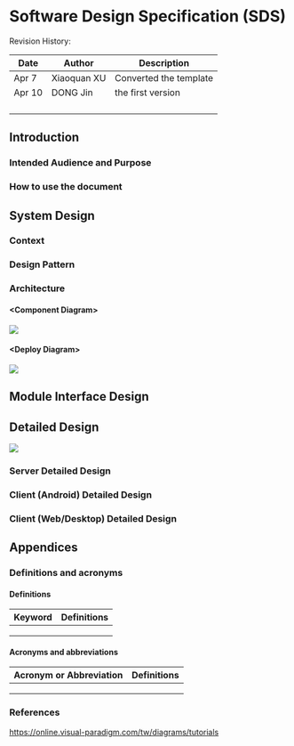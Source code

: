 # Software Design Specification (SDS)

Revision History: 

<!--
The server and client documents should be combined into one for a single project
-->

| Date   | Author      | Description            |
| ------ | ----------- | ---------------------- |
| Apr 7  | Xiaoquan XU | Converted the template |
| Apr 10 | DONG Jin    | the first version      |
|        |             |                        |
|        |             |                        |
|        |             |                        |
|        |             |                        |

## Introduction

### Intended Audience and Purpose

<!--
Every technical document should clearly specify who the document is written for and what purpose the document should serve for each intended audience. This section describes the purpose and audience for the Concept of Operations and the Software Requirements.
-->
    

### How to use the document

<!--
Describes the document organization. This section should answer for the reader: “Where do I find particular information about X?”
-->

## System Design

<!--
Use this section to give a detailed description of the system contexts from an architect's point of view. It should make clear the expected context of the software, such as the platform, design pattern, etc.
-->

### Context

<!--
Specifies the system's operational context: i.e., the programming languages to develop the software with, the operating system your software runs on, the database management system your data will be stored, the internet protocol for the component communication, etc.
-->

### Design Pattern

<!--
Specifies the technical details of the software system: i.e., model-view-control division, restful service pattern, etc.
-->

### Architecture

#### \<Component Diagram\>

<!--
Component Diagram (CD) specifies how the system is parted according to the use cases analyzed from RS. 
-->

![](../assets/ClassDiagram.png)

#### \<Deploy Diagram\>

![](../assets/ComponentDiagram.png)

## Module Interface Design

<!--
It specifies the contracts with which the modules communicate.
-->

<!--
Mogic for System Interface Specifications, extra template available; all groups should contribute via interface design of her own module.
-->



## Detailed Design

<!--
It specifies the design information inside the modules.
-->

<!--
Each group should contribute, via diagrams either for the whole system or for her module. Optional diagrams are ER diagram, Sequence diagram, Class diagram
-->



![](../assets/DeployDiagram.png)




### Server Detailed Design

### Client (Android) Detailed Design

### Client (Web/Desktop) Detailed Design

## Appendices

### Definitions and acronyms

#### Definitions

| Keyword | Definitions |
| ------- | ----------- |
|         |             |
|         |             |
|         |             |

#### Acronyms and abbreviations
| Acronym or Abbreviation | Definitions |
| ----------------------- | ----------- |
|                         |             |
|                         |             |
|                         |             |

### References

https://online.visual-paradigm.com/tw/diagrams/tutorials

